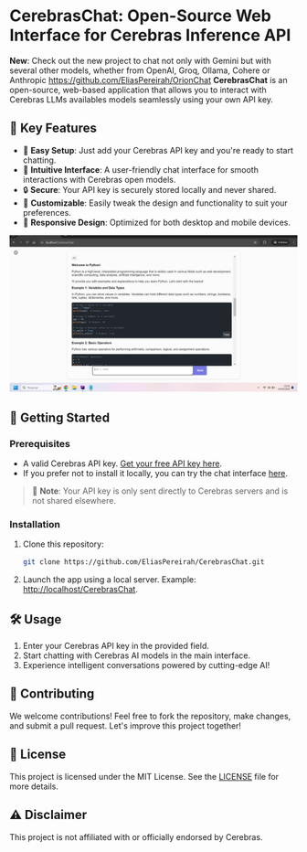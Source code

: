 # CerebrasChat: Open-Source Web Interface for Cerebras Inference API
**New**: Check out the new project to chat not only with Gemini but with several other models, whether from OpenAI, Groq, Ollama, Cohere or Anthropic https://github.com/EliasPereirah/OrionChat
**CerebrasChat** is an open-source, web-based application that allows you to interact with Cerebras LLMs availables models
seamlessly using your own API key.

## 🌟 Key Features

- 🚀 **Easy Setup**: Just add your Cerebras API key and you're ready to start chatting.
- 💬 **Intuitive Interface**: A user-friendly chat interface for smooth interactions with Cerebras open models.
- 🔒 **Secure**: Your API key is securely stored locally and never shared.
- 🎨 **Customizable**: Easily tweak the design and functionality to suit your preferences.
- 📱 **Responsive Design**: Optimized for both desktop and mobile devices.

![Cerebras Interface Screenshot](imgs/screenshot.png)

## 🚀 Getting Started

### Prerequisites

- A valid Cerebras API key. [Get your free API key here](https://cloud.cerebras.ai/).
- If you prefer not to install it locally, you can try the chat interface [here](https://eliaspereirah.github.io/CerebrasChat/).

> 🔐 **Note**: Your API key is only sent directly to Cerebras servers and is not shared elsewhere.

### Installation

1. Clone this repository:
   ```bash
   git clone https://github.com/EliasPereirah/CerebrasChat.git
   ```
2. Launch the app using a local server. Example: [http://localhost/CerebrasChat](http://localhost/CerebrasChat).

## 🛠️ Usage

1. Enter your Cerebras API key in the provided field.
2. Start chatting with Cerebras AI models in the main interface.
3. Experience intelligent conversations powered by cutting-edge AI!

## 🤝 Contributing

We welcome contributions! Feel free to fork the repository, make changes, and submit a pull request. Let's improve this project together!

## 📄 License

This project is licensed under the MIT License. See the [LICENSE](LICENSE) file for more details.

## ⚠️ Disclaimer

This project is not affiliated with or officially endorsed by Cerebras.
